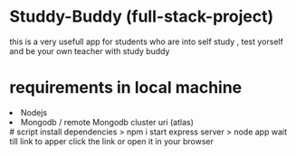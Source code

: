 # Studdy-Buddy (full-stack-project)
this is a very usefull app for students who are into self study , test yorself and be your own teacher with study buddy
# requirements in local machine
<li>Nodejs</li>
<li>Mongodb / remote Mongodb cluster uri (atlas)</li>
# script 
install dependencies  
> npm i  
start express server  
> node app
wait till link to apper  
click the link or open it in your browser
